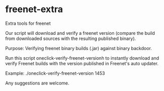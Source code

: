 freenet-extra
=============

Extra tools for freenet

Our script will download and verify a freenet version (compare the build from downloaded sources with the resulting published binary).

Purpose: Verifying freenet binary builds (.jar) against binary backdoor.

Run this script oneclick-verify-freenet-versionh to instantly download and verify Freenet builds
with the version published in Freenet's auto updater.

Example:
./oneclick-verify-freenet-version 1453



Any suggestions are welcome.  
